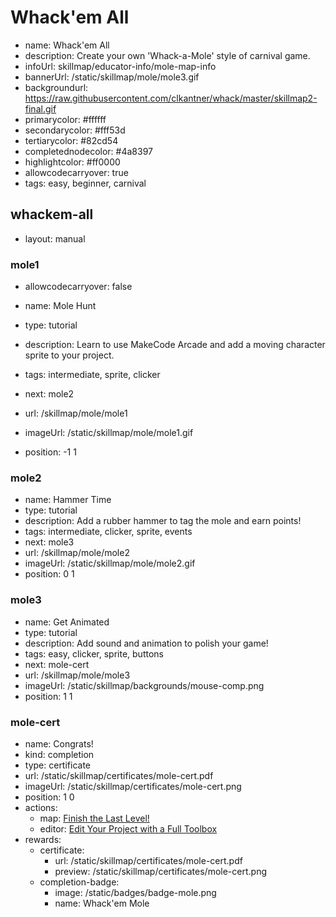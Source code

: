 # Whack'em All
* name: Whack'em All
* description: Create your own 'Whack-a-Mole' style of carnival game.
* infoUrl: skillmap/educator-info/mole-map-info
* bannerUrl: /static/skillmap/mole/mole3.gif
* backgroundurl: https://raw.githubusercontent.com/clkantner/whack/master/skillmap2-final.gif
* primarycolor: #ffffff
* secondarycolor: #fff53d
* tertiarycolor: #82cd54
* completednodecolor: #4a8397
* highlightcolor: #ff0000
* allowcodecarryover: true
* tags: easy, beginner, carnival


## whackem-all
* layout: manual


### mole1
* allowcodecarryover: false

* name: Mole Hunt
* type: tutorial
* description: Learn to use MakeCode Arcade and add a moving character sprite to your project.
* tags: intermediate, sprite, clicker
* next: mole2
* url: /skillmap/mole/mole1
* imageUrl: /static/skillmap/mole/mole1.gif
* position: -1 1



### mole2
* name: Hammer Time
* type: tutorial
* description: Add a rubber hammer to tag the mole and earn points!
* tags: intermediate, clicker, sprite, events
* next: mole3
* url: /skillmap/mole/mole2
* imageUrl: /static/skillmap/mole/mole2.gif
* position: 0 1


### mole3
* name: Get Animated
* type: tutorial
* description: Add sound and animation to polish your game!
* tags: easy, clicker, sprite, buttons
* next: mole-cert
* url: /skillmap/mole/mole3
* imageUrl: /static/skillmap/backgrounds/mouse-comp.png
* position: 1 1




### mole-cert
* name: Congrats!
* kind: completion
* type: certificate
* url: /static/skillmap/certificates/mole-cert.pdf
* imageUrl: /static/skillmap/certificates/mole-cert.png
* position: 1 0
* actions:
    * map: [Finish the Last Level!](/skillmap/mole)
    * editor: [Edit Your Project with a Full Toolbox](/)
* rewards:
    * certificate:
        * url: /static/skillmap/certificates/mole-cert.pdf
        * preview: /static/skillmap/certificates/mole-cert.png
    * completion-badge:
        * image: /static/badges/badge-mole.png
        * name: Whack'em Mole

